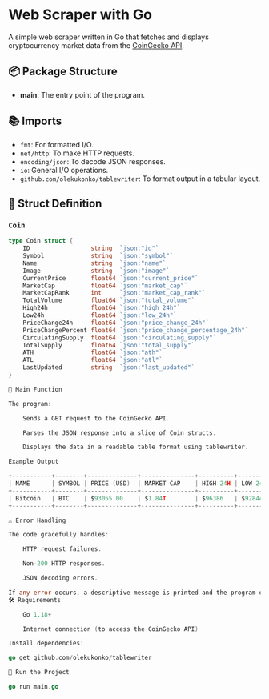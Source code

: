 # Web Scraper with Go

A simple web scraper written in Go that fetches and displays cryptocurrency market data from the [CoinGecko API](https://www.coingecko.com/).

## 📦 Package Structure

- **main**: The entry point of the program.

## 📚 Imports

- `fmt`: For formatted I/O.
- `net/http`: To make HTTP requests.
- `encoding/json`: To decode JSON responses.
- `io`: General I/O operations.
- `github.com/olekukonko/tablewriter`: To format output in a tabular layout.
<!-- If you’re using cheerio in the future -->
<!-- - `gopkg.in/cheerio.v1`: Intended for HTML parsing (not currently used). -->

## 📐 Struct Definition

### `Coin`

```go
type Coin struct {
    ID                 string  `json:"id"`
    Symbol             string  `json:"symbol"`
    Name               string  `json:"name"`
    Image              string  `json:"image"`
    CurrentPrice       float64 `json:"current_price"`
    MarketCap          float64 `json:"market_cap"`
    MarketCapRank      int     `json:"market_cap_rank"`
    TotalVolume        float64 `json:"total_volume"`
    High24h            float64 `json:"high_24h"`
    Low24h             float64 `json:"low_24h"`
    PriceChange24h     float64 `json:"price_change_24h"`
    PriceChangePercent float64 `json:"price_change_percentage_24h"`
    CirculatingSupply  float64 `json:"circulating_supply"`
    TotalSupply        float64 `json:"total_supply"`
    ATH                float64 `json:"ath"`
    ATL                float64 `json:"atl"`
    LastUpdated        string  `json:"last_updated"`
}

🚀 Main Function

The program:

    Sends a GET request to the CoinGecko API.

    Parses the JSON response into a slice of Coin structs.

    Displays the data in a readable table format using tablewriter.

Example Output

+-----------+--------+--------------+---------------+----------+---------+----------+------------+---------------+-------------+-------------+-------------------------+
| NAME      | SYMBOL | PRICE (USD)  | MARKET CAP    | HIGH 24H | LOW 24H | CHANGE $ | CHANGE %   | CIRCULATING   | TOTAL SUP.  | ATH         | LAST UPDATED            |
+-----------+--------+--------------+---------------+----------+---------+----------+------------+---------------+-------------+-------------+-------------------------+
| Bitcoin   | BTC    | $93055.00    | $1.84T        | $96386   | $92844  | -$3053   | -3.18%     | 19800175.00   | 21000000.00 | $108135.00  | 2024-12-23T18:45:19Z    |
+-----------+--------+--------------+---------------+----------+---------+----------+------------+---------------+-------------+-------------+-------------------------+

⚠️ Error Handling

The code gracefully handles:

    HTTP request failures.

    Non-200 HTTP responses.

    JSON decoding errors.

If any error occurs, a descriptive message is printed and the program exits.
🛠 Requirements

    Go 1.18+

    Internet connection (to access the CoinGecko API)

Install dependencies:

go get github.com/olekukonko/tablewriter

🧪 Run the Project

go run main.go

